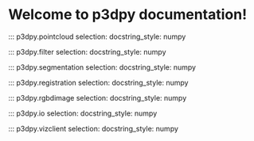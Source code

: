 # Welcome to p3dpy documentation!

::: p3dpy.pointcloud
    selection:
      docstring_style: numpy

::: p3dpy.filter
    selection:
      docstring_style: numpy

::: p3dpy.segmentation
    selection:
      docstring_style: numpy

::: p3dpy.registration
    selection:
      docstring_style: numpy

::: p3dpy.rgbdimage
    selection:
      docstring_style: numpy

::: p3dpy.io
    selection:
      docstring_style: numpy

::: p3dpy.vizclient
    selection:
      docstring_style: numpy
